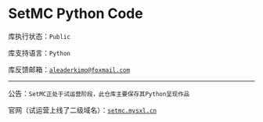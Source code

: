 # SetMC Python Code

库执行状态：`Public`

库支持语言：`Python`

库反馈邮箱：[`aleaderkimo@foxmail.com`](mailtoaleaderkimo@foxmail.com)

---

公告：`SetMC正处于试运营阶段，此仓库主要保存其Python呈现作品`

官网（试运营上线了二级域名）：[`setmc.mysxl.cn`](setmc.mysxl.cn)
